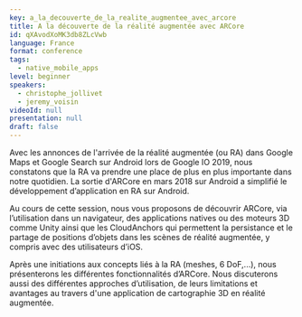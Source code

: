 ```yaml
---
key: a_la_decouverte_de_la_realite_augmentee_avec_arcore
title: A la découverte de la réalité augmentée avec ARCore
id: qXAvodXoMK3db8ZLcVwb
language: France
format: conference
tags:
  - native_mobile_apps
level: beginner
speakers:
  - christophe_jollivet
  - jeremy_voisin
videoId: null
presentation: null
draft: false
---
```

Avec les annonces de l'arrivée de la réalité augmentée (ou RA)  dans Google Maps et Google Search sur Android lors de Google IO 2019, nous constatons que la RA va prendre une place de plus en plus importante dans notre quotidien. La sortie d'ARCore en mars 2018 sur Android a simplifié le développement d’application en RA sur Android.

Au cours de cette session, nous vous proposons de découvrir ARCore, via l’utilisation dans un navigateur, des applications natives ou des moteurs 3D comme Unity ainsi que les CloudAnchors qui permettent la persistance et le partage de positions d’objets dans les scènes de réalité augmentée, y compris avec des utilisateurs d’iOS.

Après une initiations aux concepts liés à la RA (meshes, 6 DoF,...), nous présenterons les différentes fonctionnalités d’ARCore. Nous discuterons aussi des différentes approches d’utilisation, de leurs limitations et avantages au travers d'une application de cartographie 3D en réalité augmentée.